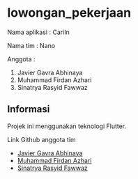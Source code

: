 # lowongan_pekerjaan

Nama aplikasi : CariIn

Nama tim : Nano

Anggota :
1. Javier Gavra Abhinaya
2. Muhammad Firdan Azhari
3. Sinatrya Rasyid Fawwaz

## Informasi

Projek ini menggunakan teknologi Flutter.

Link Github anggota tim
- [Javier Gavra Abhinaya](https://github.com/JavierGavra)
- [Muhammad Firdan Azhari](https://github.com/FirdanAz)
- [Sinatrya Rasyid Fawwaz](https://github.com/BijiTapir)
